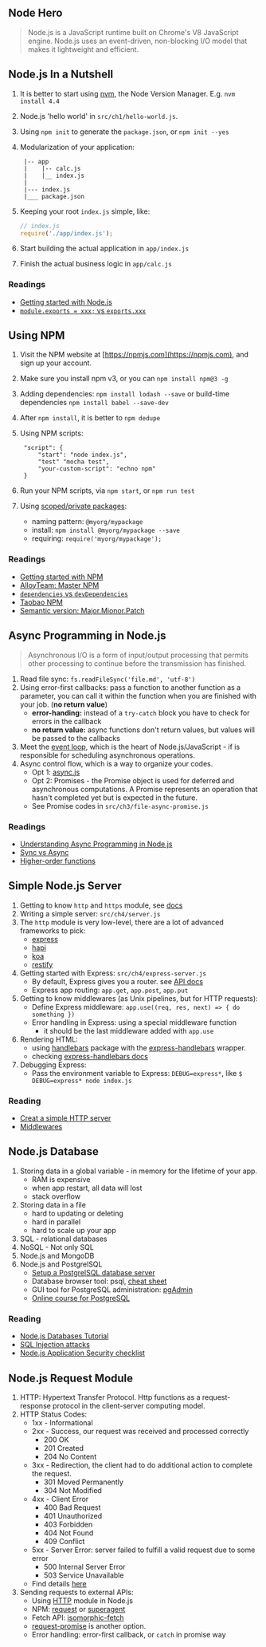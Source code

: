 Node Hero
--------

> Node.js is a JavaScript runtime built on Chrome's V8 JavaScript engine.
 Node.js uses an event-driven, non-blocking I/O model that makes it lightweight and efficient.

## Node.js In a Nutshell

1. It is better to start using [nvm](https://github.com/creationix/nvm), the Node Version Manager. E.g. `nvm install 4.4`
2. Node.js 'hello world' in `src/ch1/hello-world.js`.
3. Using `npm init` to generate the `package.json`, or `npm init --yes`
4. Modularization of your application:

        |-- app
        |    |-- calc.js
        |    |__ index.js
        |
        |--- index.js
        |___ package.json

5. Keeping your root `index.js` simple, like:

    ```javascript
    // index.js
    require('./app/index.js');
    ```
6. Start building the actual application in `app/index.js`
7. Finish the actual business logic in `app/calc.js`

### Readings

- [Getting started with Node.js](https://blog.risingstack.com/node-hero-tutorial-getting-started-with-node-js/)
- [`module.exports = xxx;` vs `exports.xxx`](http://weizhifeng.net/node-js-exports-vs-module-exports.html)

## Using NPM

1. Visit the NPM website at [https://npmjs.com](https://npmjs.com), and sign up your account.
2. Make sure you install npm v3, or you can `npm install npm@3 -g`
3. Adding dependencies: `npm install lodash --save` or build-time dependencies `npm install babel --save-dev`
4. After `npm install`, it is better to `npm dedupe`
5. Using NPM scripts:

        "script": {
            "start": "node index.js",
            "test" "mocha test",
            "your-custom-script": "echno npm"
        }
5. Run your NPM scripts, via `npm start`, or `npm run test`
6. Using [scoped/private packages](https://docs.npmjs.com/misc/scope):
    - naming pattern: `@myorg/mypackage`
    - install: `npm install @myorg/mypackage --save`
    - requiring: `require('myorg/mypackage');`

### Readings

- [Getting started with NPM](https://blog.risingstack.com/node-hero-npm-tutorial/)
- [AlloyTeam: Master NPM](http://www.alloyteam.com/2016/03/master-npm/)
- [`dependencies` vs `devDependencies`](http://stackoverflow.com/questions/19339227/bower-and-devdependencies-vs-dependencies)
- [Taobao NPM](http://npm.taobao.org/)
- [Semantic version: Major.Mionor.Patch](http://semver.org/)

## Async Programming in Node.js

> Asynchronous I/O is a form of input/output processing that permits other
processing to continue before the transmission has finished.

1. Read file sync: `fs.readFileSync('file.md', 'utf-8')`
2. Using error-first callbacks: pass a function to another function as a parameter, you can call it within the function when you are
finished with your job. (**no return value**)
    - **error-handing:** instead of a `try-catch` block you have to check for errors in the callback
    - **no return value:** async functions don't return values, but values will be passed to the callbacks
3. Meet the [event loop](), which is the heart of Node.js/JavaScript - if is responsible for scheduling asynchronous operations.
4. Async control flow, which is a way to organize your codes.
    - Opt 1: [async.js](https://github.com/caolan/async)
    - Opt 2: Promises - the Promise object is used for deferred and asynchronous computations.
        A Promise represents an operation that hasn't completed yet but is expected in the future.
    - See Promise codes in `src/ch3/file-async-promise.js`

### Readings

- [Understanding Async Programming in Node.js](https://blog.risingstack.com/node-hero-async-programming-in-node-js/)
- [Sync vs Async](http://www.infoq.com/cn/articles/nodejs-asynchronous-io/)
- [Higher-order functions](https://blog.risingstack.com/functional-ui-and-components-as-higher-order-functions/)

## Simple Node.js Server

1. Getting to know `http` and `https` module, see [docs](https://nodejs.org/dist/latest-v4.x/docs/api/http.html)
2. Writing a simple server: `src/ch4/server.js`
3. The `http` module is very low-level, there are a lot of advanced frameworks to pick:
    - [express](http://expressjs.com/)
    - [hapi](http://hapijs.com/)
    - [koa](http://koajs.com/)
    - [restify](http://restify.com/)
4. Getting started with Express: `src/ch4/express-server.js`
    - By default, Express gives you a router. see [API docs](http://expressjs.com/en/4x/api.html)
    - Express app routing: `app.get`, `app.post`, `app.put`
5. Getting to know middlewares (as Unix pipelines, but for HTTP requests):
    - Define Express middleware: `app.use((req, res, next) => { do something })`
    - Error handling in Express: using a special middleware function
        - it should be the last middleware added with `app.use`
6. Rendering HTML:
    - using [handlebars](https://blog.risingstack.com/your-first-node-js-http-server/handlebarsjs.com) package with the [express-handlebars](https://www.npmjs.com/package/express-handlebars) wrapper.
    - checking [express-handlebars docs](https://www.npmjs.com/package/express-handlebars)
7. Debugging Express:
    - Pass the environment variable to Express: `DEBUG=express*`, like `$ DEBUG=express* node index.js`

### Reading

- [Creat a simple HTTP server](https://blog.risingstack.com/your-first-node-js-http-server/)
- [Middlewares]()

## Node.js Database

1. Storing data in a global variable - in memory for the lifetime of your app.
    - RAM is expensive
    - when app restart, all data will lost
    - stack overflow
2. Storing data in a file
    - hard to updating or deleting
    - hard in parallel
    - hard to scale up your app
3. SQL - relational databases
4. NoSQL - Not only SQL
5. Node.js and MongoDB
6. Node.js and PostgrelSQL
    - [Setup a PostgrelSQL database server](http://www.techrepublic.com/blog/diy-it-guy/diy-a-postgresql-database-server-setup-anyone-can-handle/)
    - Database browser tool: psql, [cheat sheet](http://www.postgresonline.com/downloads/special_feature/postgresql83_psql_cheatsheet.pdf)
    - GUI tool for PostgreSQL administration: [pgAdmin](http://www.pgadmin.org/)
    - [Online course for PostgreSQL](https://www.pluralsight.com/courses/postgresql-getting-started)

### Reading

- [Node.js Databases Tutorial](https://blog.risingstack.com/node-js-database-tutorial/)
- [SQL Injection attacks]()
- [Node.js Application Security checklist](https://blog.risingstack.com/node-js-security-checklist)

## Node.js Request Module

1. HTTP: Hypertext Transfer Protocol. Http functions as a request-response protocol in the client-server computing model.
2. HTTP Status Codes:
    - 1xx - Informational
    - 2xx - Success, our request was received and processed correctly
        - 200 OK
        - 201 Created
        - 204 No Content
    - 3xx - Redirection, the client had to do additional action to complete the request.
        - 301 Moved Permanently
        - 304 Not Modified 
    - 4xx - Client Error
        - 400 Bad Request
        - 401 Unauthorized
        - 403 Forbidden
        - 404 Not Found
        - 409 Conflict
    - 5xx - Server Error: server failed to fulfill a valid request due to some error
        - 500 Internal Server Error
        - 503 Service Unavailable
    - Find details [here](http://www.restapitutorial.com/httpstatuscodes.html)
3. Sending requests to external APIs:
    - Using [HTTP](https://nodejs.org/api/http.html) module in Node.js
    - NPM: [request](https://www.npmjs.com/package/request) or [superagent](https://www.npmjs.com/package/superagent)
    - Fetch API: [isomorphic-fetch](https://www.npmjs.com/package/isomorphic-fetch)
    - [request-promise](https://www.npmjs.com/package/request-promise) is another option.
    - Error handling: error-first callback, or `catch` in promise way